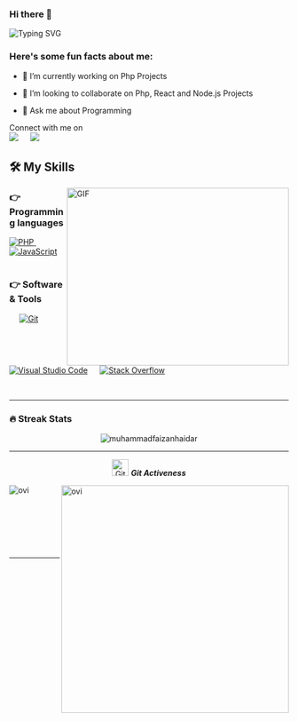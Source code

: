 


### Hi there 👋




![Typing SVG](https://readme-typing-svg.herokuapp.com?font=Architects+Daughter&color=7AF79A&size=30&lines=Hey!+It's+Sheetal!;I'm+a+Web+Developer...;And+I'm+a+proud+Indian)



<h3> Here's some fun facts about me: </h3>

- 🔭 I’m currently working on Php Projects

- 👯 I’m looking to collaborate on Php, React and Node.js  Projects
- 💬 Ask me about Programming


<p>Connect with me on
<br>	
<a target="_blank" href="https://www.linkedin.com/in/sheetal-tripathi-40985824b"><img src="https://img.shields.io/badge/-LinkedIn-0077B5?style=for-the-badge&logo=Linkedin&logoColor=white"></img></a>
&emsp;
<a target="_blank" href="mailto:sheetaltripathi8080@gmail.com"
><img src="https://img.shields.io/badge/-Gmail-D14836?style=for-the-badge&logo=Gmail&logoColor=white"></img></a>
&emsp;



<br>
</p>



## 🛠️ My Skills


<img align="right" alt="GIF" src="https://github.com/abhisheknaiidu/abhisheknaiidu/blob/master/code.gif?raw=true" width="400" height="320" />
  
  

### 👉 Programming languages

<p align="left"> 
  

  <a href="https://www.php.net/">
    <img alt="PHP" src="https://img.shields.io/badge/Php-0175C2?style=for-the-badge&logo=php&logoColor=white"/>
  </a>
&emsp;
<a href="https://www.javascript.com/">
    <img alt="JavaScript" src="https://img.shields.io/badge/JavaScript-FFD43B?style=for-the-badge&logo=javascript&logoColor=darkgreen"/>
  </a>
  &emsp;
  
  
  

  </a>

</p>




### 👉 Software & Tools
 
<p>
  &emsp;
    <a href="#"><img alt="Git" src="https://img.shields.io/badge/Git-F05032?style=for-the-badge&logo=git&logoColor=white"></a>
  &emsp;
    <a href="#"><img alt="Visual Studio Code" src="https://img.shields.io/badge/Visual_Studio_Code-0078D4?style=for-the-badge&logo=visual%20studio%20code&logoColor=white"></a>
  &emsp;
    <a href="#"><img alt="Stack Overflow" src="https://img.shields.io/badge/Stack_Overflow-FE7A16?style=for-the-badge&logo=stack-overflow&logoColor=white"></a>
&emsp;
 
    
</p>
&emsp;
<hr>

### 🔥 Streak Stats
<p align="center"><img src="https://github-readme-stats.vercel.app/api?username=premprakash8080&theme=gruvbox" alt="muhammadfaizanhaidar"  /></p>

<hr>
<p align="center">
 <img src="https://media.giphy.com/media/W5eoZHPpUx9sapR0eu/giphy.gif" width="30px" alt="Git"/>&nbsp;<i><b>Git Activeness</b></i></p>
 
<p><img align="left" src="https://github-readme-stats.vercel.app/api/top-langs?username=premprakash8080&show_icons=true&locale=en&layout=compact&theme=gruvbox" alt="ovi" /></p>

<p>&nbsp;<img align="right" src="https://github-readme-stats.vercel.app/api?username=premprakash8080&show_icons=true&locale=en&theme=gruvbox" alt="ovi" width="410" /></p>
<br><br><br><br><br>

<hr>





